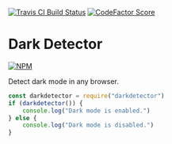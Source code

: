 [![Travis CI Build Status](https://img.shields.io/travis/com/Richienb/darkdetector/master.svg?style=for-the-badge)](https://travis-ci.com/Richienb/darkdetector)
[![CodeFactor Score](https://www.codefactor.io/repository/github/Richienb/darkdetector/badge?style=for-the-badge)](https://www.codefactor.io/repository/github/Richienb/darkdetector)

# Dark Detector

[![NPM](https://nodei.co/npm/darkdetector.png?downloads=true&downloadRank=true&stars=true)](https://nodei.co/npm/darkdetector)

Detect dark mode in any browser.

```js
const darkdetector = require("darkdetector")
if (darkdetector()) {
    console.log("Dark mode is enabled.")
} else {
    console.log("Dark mode is disabled.")
}
```
